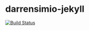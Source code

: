 # darrensimio-jekyll

[![Build Status](https://www.travis-ci.com/darrensimio/darrensimio-jekyll.svg?token=gaeiUDziwpxSX4kBx2EC&branch=master)](https://www.travis-ci.com/darrensimio/darrensimio-jekyll)